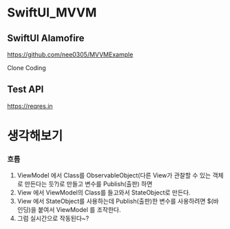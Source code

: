 # SwiftUI_MVVM

## SwiftUI Alamofire
https://github.com/nee0305/MVVMExample


Clone Coding 


## Test API
https://reqres.in
  
    
      
        
  
  
# 생각해보기
### 흐름
1. ViewModel 에서 Class를 ObservableObject(다른 View가 관찰할 수 있는 객체로 만든다는 듯?)로 만들고 변수를 Publish(출판) 하면 
2. View 에서 ViewModel의 Class를 들고와서 StateObject로 만든다.
3. View 에서 StateObject를 사용하는데 Publish(출판)한 변수를 사용하려면 $(바인딩)을 붙여서 ViewModel 를 조작한다.
4. 그럼 실시간으로 작동된다~?
